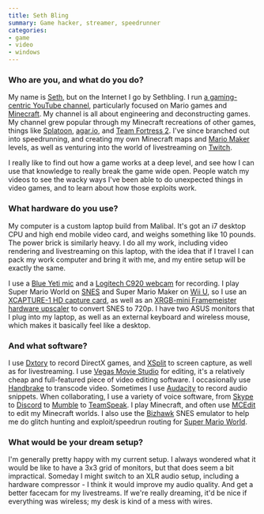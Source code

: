 ```yaml
---
title: Seth Bling
summary: Game hacker, streamer, speedrunner
categories:
- game
- video
- windows
---
```


### Who are you, and what do you do?

My name is [Seth](https://twitter.com/sethbling "Seth's Twitter account."), but on the Internet I go by Sethbling. I run [a gaming-centric YouTube channel](https://www.youtube.com/user/sethbling "Seth's YouTube channel."), particularly focused on Mario games and [Minecraft][]. My channel is all about engineering and deconstructing games. My channel grew popular through my Minecraft recreations of other games, things like [Splatoon][], [agar.io][], and [Team Fortress 2][tf2]. I've since branched out into speedrunning, and creating my own Minecraft maps and [Mario Maker][super-mario-maker] levels, as well as venturing into the world of livestreaming on [Twitch][].

I really like to find out how a game works at a deep level, and see how I can use that knowledge to really break the game wide open. People watch my videos to see the wacky ways I've been able to do unexpected things in video games, and to learn about how those exploits work.

### What hardware do you use?

My computer is a custom laptop build from Malibal. It's got an i7 desktop CPU and high end mobile video card, and weighs something like 10 pounds. The power brick is similarly heavy. I do all my work, including video rendering and livestreaming on this laptop, with the idea that if I travel I can pack my work computer and bring it with me, and my entire setup will be exactly the same.

I use a [Blue Yeti mic][yeti] and a [Logitech C920 webcam][hd-pro-webcam-c920] for recording. I play Super Mario World on [SNES][] and Super Mario Maker on [Wii U][wii-u], so I use an [XCAPTURE-1 HD capture card][xcapture-1], as well as an [XRGB-mini Framemeister hardware upscaler][xrgb-mini-framemeister] to convert SNES to 720p. I have two ASUS monitors that I plug into my laptop, as well as an external keyboard and wireless mouse, which makes it basically feel like a desktop.

### And what software?

I use [Dxtory][] to record DirectX games, and [XSplit][broadcaster] to screen capture, as well as for livestreaming. I use [Vegas Movie Studio][vegas-movie-studio] for editing, it's a relatively cheap and full-featured piece of video editing software. I occasionally use [Handbrake][] to transcode video. Sometimes I use [Audacity][] to record audio snippets. When collaborating, I use a variety of voice software, from [Skype][] to [Discord][] to [Mumble][] to [TeamSpeak][]. I play Minecraft, and often use [MCEdit][] to edit my Minecraft worlds. I also use the [Bizhawk][] SNES emulator to help me do glitch hunting and exploit/speedrun routing for [Super Mario World][super-mario-world].

### What would be your dream setup?

I'm generally pretty happy with my current setup. I always wondered what it would be like to have a 3x3 grid of monitors, but that does seem a bit impractical. Someday I might switch to an XLR audio setup, including a hardware compressor - I think it would improve my audio quality. And get a better facecam for my livestreams. If we're really dreaming, it'd be nice if everything was wireless; my desk is kind of a mess with wires.

[snes]: https://en.wikipedia.org/wiki/Super_Nintendo_Entertainment_System "A 16-bit video game console."
[hd-pro-webcam-c920]: https://www.logitech.com/en-us/product/hd-pro-webcam-c920 "A webcam."
[xcapture-1]: https://solarisjapan.com/products/xcapture-1-usb-3-0-hd-capture-unit "A USB-based video capture device."
[xrgb-mini-framemeister]: https://solarisjapan.com/products/xrgb-mini-framemeister-compact-up-scaler-unit "A device for upscaling video sources."
[yeti]: http://bluemic.com/yeti/ "A USB microphone."
[wii-u]: https://www.nintendo.com/wiiu "A unique gaming console."
[tf2]: http://www.teamfortress.com/ "A team FPS game."
[teamspeak]: http://www.teamspeak.com/ "A voice chat service."
[twitch]: https://www.twitch.tv/ "A video broadcasting service."
[splatoon]: https://en.wikipedia.org/wiki/Splatoon "A third-person shooting game."
[skype]: https://www.skype.com/en/ "Voice and video chat software."
[super-mario-world]: https://en.wikipedia.org/wiki/Super_Mario_World "A platforming game for the SNES."
[super-mario-maker]: https://en.wikipedia.org/wiki/Super_Mario_Maker "A video game and game editor for the Wii U."
[audacity]: https://sourceforge.net/projects/audacity/ "An open-source, cross-platform audio editor."
[agar.io]: http://agar.io/ "A game involving spheres that consume other spheres."
[handbrake]: https://handbrake.fr/ "Cross-platform, open source video encoding software."
[minecraft]: https://minecraft.net/ "A digging and building game."
[mumble]: https://wiki.mumble.info/wiki/Main_Page "Voice chat software."
[mcedit]: http://www.mcedit.net/ "A Minecraft saved game editor."
[discord]: https://discordapp.com/ "A voice and text chat service."
[dxtory]: http://exkode.com/dxtory-features-en.html "DirectX and OpenGL video capture software."
[vegas-movie-studio]: https://en.wikipedia.org/wiki/Sony_Vegas_Movie_Studio "Video editing software."
[bizhawk]: http://tasvideos.org/BizHawk.html "An emulator for a number of game platforms."
[broadcaster]: https://www.xsplit.com//#broadcaster "Multimedia broadcasting software for Windows."
